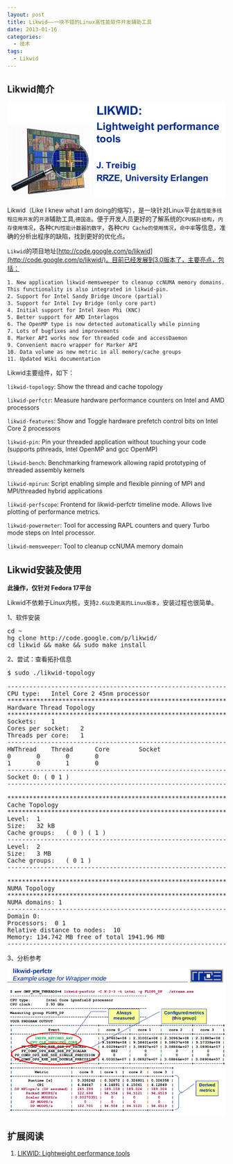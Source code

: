 ```yaml
--- 
layout: post
title: Likwid——一块不错的Linux高性能软件开发辅助工具
date: 2013-01-16
categories:
  - 技术
tags:
  - Likwid
---
```


## Likwid简介

![](/img/article/likwid.jpg)

Likwid（Like I knew what I am doing的缩写），是一块针对Linux平台`高性能多线程应用开发`的`开源`辅助工具,`德国造`。便于开发人员更好的了解系统的`CPU拓扑结构`，`内存使用情况`，各种`CPU性能计数器的数字`，各种`CPU Cache的使用情况`，`命中率`等信息，准确的分析出程序的缺陷，找到更好的优化点。

`Likwid`的项目地址[http://code.google.com/p/likwid](http://code.google.com/p/likwid/)。目前已经发展到3.0版本了，主要亮点，包括：

    1. New application likwid-memsweeper to cleanup ccNUMA memory domains. This functionality is also integrated in likwid-pin.
    2. Support for Intel Sandy Bridge Uncore (partial)
    3. Support for Intel Ivy Bridge (only core part)
    4. Initial support for Intel Xeon Phi (KNC)
    5. Better support for AMD Interlagos
    6. The OpenMP type is now detected automatically while pinning
    7. Lots of bugfixes and improvements
    8. Marker API works now for threaded code and accessDaemon
    9. Convenient macro wrapper for Marker API
    10. Data volume as new metric in all memory/cache groups
    11. Updated Wiki documentation

Likwid主要组件，如下：

`likwid-topology`: Show the thread and cache topology

`likwid-perfctr`: Measure hardware performance counters on Intel and AMD processors

`likwid-features`: Show and Toggle hardware prefetch control bits on Intel Core 2 processors

`likwid-pin`: Pin your threaded application without touching your code (supports pthreads, Intel OpenMP and gcc OpenMP)

`likwid-bench`: Benchmarking framework allowing rapid prototyping of threaded assembly kernels

`likwid-mpirun`: Script enabling simple and flexible pinning of MPI and MPI/threaded hybrid applications

`likwid-perfscope`: Frontend for likwid-perfctr timeline mode. Allows live plotting of performance metrics.

`likwid-powermeter`: Tool for accessing RAPL counters and query Turbo mode steps on Intel processor.

`likwid-memsweeper`: Tool to cleanup ccNUMA memory domain


## Likwid安装及使用

**此操作，仅针对 Fedora 17平台**

Likwid不依赖于Linux内核，支持`2.6以及更高的Linux版本`，安装过程也很简单。

1、软件安装

<pre class="prettyprint linenums">
cd ~
hg clone http://code.google.com/p/likwid/
cd likwid && make && sudo make install
</pre>

2、尝试：查看拓扑信息

<pre class="prettyprint">
$ sudo ./likwid-topology

-------------------------------------------------------------
CPU type:	Intel Core 2 45nm processor 
*************************************************************
Hardware Thread Topology
*************************************************************
Sockets:	1 
Cores per socket:	2 
Threads per core:	1 
-------------------------------------------------------------
HWThread	Thread		Core		Socket
0		0		0		0
1		0		1		0
-------------------------------------------------------------
Socket 0: ( 0 1 )
-------------------------------------------------------------

*************************************************************
Cache Topology
*************************************************************
Level:	1
Size:	32 kB
Cache groups:	( 0 ) ( 1 )
-------------------------------------------------------------
Level:	2
Size:	3 MB
Cache groups:	( 0 1 )
-------------------------------------------------------------

*************************************************************
NUMA Topology
*************************************************************
NUMA domains: 1 
-------------------------------------------------------------
Domain 0:
Processors:  0 1
Relative distance to nodes:  10
Memory: 134.742 MB free of total 1941.96 MB
-------------------------------------------------------------
</pre>

3、分析参考

![](/img/article/likwid_demo.png)


## 扩展阅读

1. [LIKWID: Lightweight performance tools](http://tools.zih.tu-dresden.de/2011/downloads/treibig-likwid-ParTools.pdf)



